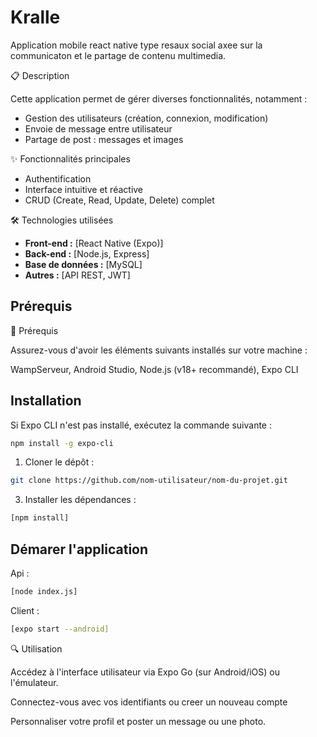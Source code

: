 # Kralle

Application mobile react native type resaux social axee sur la communicaton et le partage de contenu multimedia.

📋 Description

Cette application permet de gérer diverses fonctionnalités, notamment :

- Gestion des utilisateurs (création, connexion, modification)
- Envoie de message entre utilisateur
- Partage de post : messages et images

✨ Fonctionnalités principales

- Authentification
- Interface intuitive et réactive
- CRUD (Create, Read, Update, Delete) complet

🛠️ Technologies utilisées

- **Front-end :** [React Native (Expo)]
- **Back-end :** [Node.js, Express]
- **Base de données :** [MySQL]
- **Autres :** [API REST, JWT]

## Prérequis

📌 Prérequis

Assurez-vous d'avoir les éléments suivants installés sur votre machine :

WampServeur,
Android Studio,
Node.js (v18+ recommandé),
Expo CLI

## Installation
Si Expo CLI n'est pas installé, exécutez la commande suivante :
```bash
npm install -g expo-cli
````

1. Cloner le dépôt :

```bash
git clone https://github.com/nom-utilisateur/nom-du-projet.git
```

3. Installer les dépendances :

```bash
[npm install]
```


## Démarer l'application
Api :
```bash
[node index.js]
```
Client : 
```bash
[expo start --android]
```


🔍 Utilisation

Accédez à l'interface utilisateur via Expo Go (sur Android/iOS) ou l'émulateur.

Connectez-vous avec vos identifiants ou creer un nouveau compte

Personnaliser votre profil et poster un message ou une photo.




